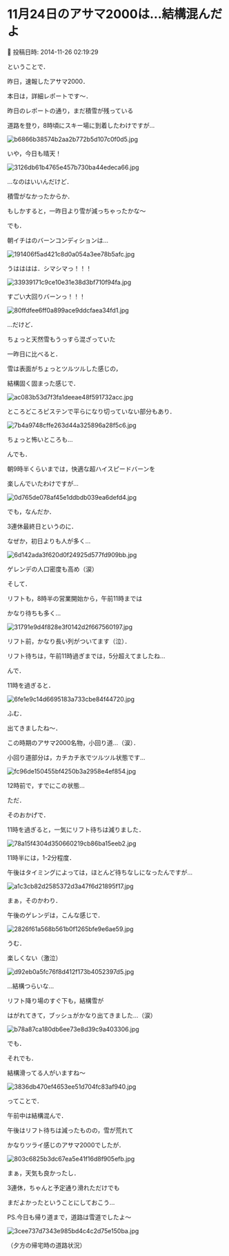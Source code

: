 # 11月24日のアサマ2000は…結構混んだよ

📅 投稿日時: 2014-11-26 02:19:29

ということで．


昨日，速報したアサマ2000．


本日は，詳細レポートです～．





昨日のレポートの通り，まだ積雪が残っている


道路を登り，8時頃にスキー場に到着したわけですが…




![b6866b38574b2aa2b772b5d107c0f0d5.jpg](images/b6866b38574b2aa2b772b5d107c0f0d5.jpg)







いや，今日も晴天！




![3126db61b4765e457b730ba44edeca66.jpg](images/3126db61b4765e457b730ba44edeca66.jpg)




…なのはいいんだけど．


積雪がなかったからか．


もしかすると，一昨日より雪が減っちゃったかな～





でも．


朝イチはのバーンコンディションは…




![191406f5ad421c8d0a054a3ee78b5afc.jpg](images/191406f5ad421c8d0a054a3ee78b5afc.jpg)




うはははは．シマシマっ！！！




![33939171c9ce10e31e38d3bf710f94fa.jpg](images/33939171c9ce10e31e38d3bf710f94fa.jpg)




すごい大回りバーンっ！！！




![80ffdfee6ff0a899ace9ddcfaea34fd1.jpg](images/80ffdfee6ff0a899ace9ddcfaea34fd1.jpg)







…だけど．


ちょっと天然雪もうっすら混ざっていた


一昨日に比べると．


雪は表面がちょっとツルツルした感じの，


結構固く固まった感じで．




![ac083b53d7f3fa1deeae48f591732acc.jpg](images/ac083b53d7f3fa1deeae48f591732acc.jpg)




ところどころピステンで平らになり切っていない部分もあり．




![7b4a9748cffe263d44a325896a28f5c6.jpg](images/7b4a9748cffe263d44a325896a28f5c6.jpg)




ちょっと怖いところも…





んでも．


朝9時半くらいまでは，快適な超ハイスピードバーンを


楽しんでいたわけですが…




![0d765de078af45e1ddbdb039ea6defd4.jpg](images/0d765de078af45e1ddbdb039ea6defd4.jpg)




でも，なんだか．


3連休最終日というのに．


なぜか，初日よりも人が多く…




![6d142ada3f620d0f24925d577fd909bb.jpg](images/6d142ada3f620d0f24925d577fd909bb.jpg)




ゲレンデの人口密度も高め（涙）





そして．


リフトも，8時半の営業開始から，午前11時までは


かなり待ちも多く…




![31791e9d4f828e3f0142d2f667560197.jpg](images/31791e9d4f828e3f0142d2f667560197.jpg)




リフト前，かなり長い列がついてます（泣）．


リフト待ちは，午前11時過ぎまでは，5分超えてましたね…





んで．


11時を過ぎると．




![6fe1e9c14d6695183a733cbe84f44720.jpg](images/6fe1e9c14d6695183a733cbe84f44720.jpg)




ふむ．


出てきましたね～．


この時期のアサマ2000名物，小回り道…（涙）．


小回り道部分は，カチカチ氷でツルツル状態です…




![fc96de150455bf4250b3a2958e4ef854.jpg](images/fc96de150455bf4250b3a2958e4ef854.jpg)




12時前で，すでにこの状態…





ただ．


そのおかげで．


11時を過ぎると，一気にリフト待ちは減りました．




![78a15f4304d350660219cb86ba15eeb2.jpg](images/78a15f4304d350660219cb86ba15eeb2.jpg)




11時半には，1-2分程度．


午後はタイミングによっては，ほとんど待ちなしになったんですが…




![a1c3cb82d2585372d3a47f6d21895f17.jpg](images/a1c3cb82d2585372d3a47f6d21895f17.jpg)







まぁ，そのかわり．


午後のゲレンデは，こんな感じで．




![2826f61a568b561b0f1265bfe9e6ae59.jpg](images/2826f61a568b561b0f1265bfe9e6ae59.jpg)




うむ．


楽しくない（激泣）




![d92eb0a5fc76f8d412f173b4052397d5.jpg](images/d92eb0a5fc76f8d412f173b4052397d5.jpg)




…結構つらいな…





リフト降り場のすぐ下も，結構雪が


はがれてきて，ブッシュがかなり出てきました…（涙）




![b78a87ca180db6ee73e8d39c9a403306.jpg](images/b78a87ca180db6ee73e8d39c9a403306.jpg)




でも．


それでも．


結構滑ってる人がいますね～




![3836db470ef4653ee51d704fc83af940.jpg](images/3836db470ef4653ee51d704fc83af940.jpg)







ってことで．


午前中は結構混んで．


午後はリフト待ちは減ったものの，雪が荒れて


かなりツライ感じのアサマ2000でしたが．




![803c6825b3dc67ea5e41f16d8f905efb.jpg](images/803c6825b3dc67ea5e41f16d8f905efb.jpg)




まぁ，天気も良かったし．


3連休，ちゃんと予定通り滑れただけでも


まだよかったということにしておこう…





PS.今日も帰り道まで，道路は雪道でしたよ～




![3cee737d7343e985bd4c4c2d75e150ba.jpg](images/3cee737d7343e985bd4c4c2d75e150ba.jpg)




（夕方の帰宅時の道路状況）

